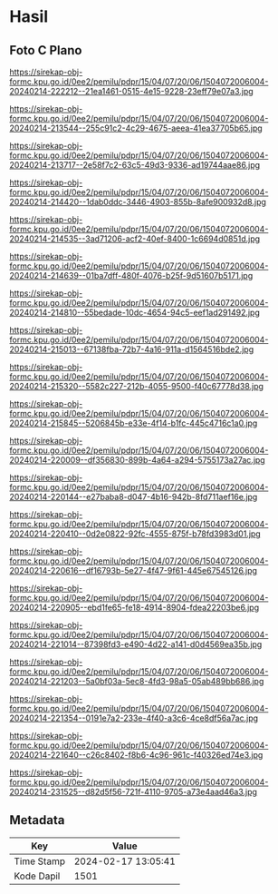 # Hasil

## Foto C Plano

https://sirekap-obj-formc.kpu.go.id/0ee2/pemilu/pdpr/15/04/07/20/06/1504072006004-20240214-222212--21ea1461-0515-4e15-9228-23eff79e07a3.jpg

https://sirekap-obj-formc.kpu.go.id/0ee2/pemilu/pdpr/15/04/07/20/06/1504072006004-20240214-213544--255c91c2-4c29-4675-aeea-41ea37705b65.jpg

https://sirekap-obj-formc.kpu.go.id/0ee2/pemilu/pdpr/15/04/07/20/06/1504072006004-20240214-213717--2e58f7c2-63c5-49d3-9336-ad19744aae86.jpg

https://sirekap-obj-formc.kpu.go.id/0ee2/pemilu/pdpr/15/04/07/20/06/1504072006004-20240214-214420--1dab0ddc-3446-4903-855b-8afe900932d8.jpg

https://sirekap-obj-formc.kpu.go.id/0ee2/pemilu/pdpr/15/04/07/20/06/1504072006004-20240214-214535--3ad71206-acf2-40ef-8400-1c6694d0851d.jpg

https://sirekap-obj-formc.kpu.go.id/0ee2/pemilu/pdpr/15/04/07/20/06/1504072006004-20240214-214639--01ba7dff-480f-4076-b25f-9d51607b5171.jpg

https://sirekap-obj-formc.kpu.go.id/0ee2/pemilu/pdpr/15/04/07/20/06/1504072006004-20240214-214810--55bedade-10dc-4654-94c5-eef1ad291492.jpg

https://sirekap-obj-formc.kpu.go.id/0ee2/pemilu/pdpr/15/04/07/20/06/1504072006004-20240214-215013--67138fba-72b7-4a16-911a-d1564516bde2.jpg

https://sirekap-obj-formc.kpu.go.id/0ee2/pemilu/pdpr/15/04/07/20/06/1504072006004-20240214-215320--5582c227-212b-4055-9500-f40c67778d38.jpg

https://sirekap-obj-formc.kpu.go.id/0ee2/pemilu/pdpr/15/04/07/20/06/1504072006004-20240214-215845--5206845b-e33e-4f14-b1fc-445c4716c1a0.jpg

https://sirekap-obj-formc.kpu.go.id/0ee2/pemilu/pdpr/15/04/07/20/06/1504072006004-20240214-220009--df356830-899b-4a64-a294-5755173a27ac.jpg

https://sirekap-obj-formc.kpu.go.id/0ee2/pemilu/pdpr/15/04/07/20/06/1504072006004-20240214-220144--e27baba8-d047-4b16-942b-8fd711aef16e.jpg

https://sirekap-obj-formc.kpu.go.id/0ee2/pemilu/pdpr/15/04/07/20/06/1504072006004-20240214-220410--0d2e0822-92fc-4555-875f-b78fd3983d01.jpg

https://sirekap-obj-formc.kpu.go.id/0ee2/pemilu/pdpr/15/04/07/20/06/1504072006004-20240214-220616--df16793b-5e27-4f47-9f61-445e67545126.jpg

https://sirekap-obj-formc.kpu.go.id/0ee2/pemilu/pdpr/15/04/07/20/06/1504072006004-20240214-220905--ebd1fe65-fe18-4914-8904-fdea22203be6.jpg

https://sirekap-obj-formc.kpu.go.id/0ee2/pemilu/pdpr/15/04/07/20/06/1504072006004-20240214-221014--87398fd3-e490-4d22-a141-d0d4569ea35b.jpg

https://sirekap-obj-formc.kpu.go.id/0ee2/pemilu/pdpr/15/04/07/20/06/1504072006004-20240214-221203--5a0bf03a-5ec8-4fd3-98a5-05ab489bb686.jpg

https://sirekap-obj-formc.kpu.go.id/0ee2/pemilu/pdpr/15/04/07/20/06/1504072006004-20240214-221354--0191e7a2-233e-4f40-a3c6-4ce8df56a7ac.jpg

https://sirekap-obj-formc.kpu.go.id/0ee2/pemilu/pdpr/15/04/07/20/06/1504072006004-20240214-221640--c26c8402-f8b6-4c96-961c-f40326ed74e3.jpg

https://sirekap-obj-formc.kpu.go.id/0ee2/pemilu/pdpr/15/04/07/20/06/1504072006004-20240214-231525--d82d5f56-721f-4110-9705-a73e4aad46a3.jpg


## Metadata

| Key        | Value               |
| ---------- | ------------------- |
| Time Stamp | 2024-02-17 13:05:41 |
| Kode Dapil | 1501                |




